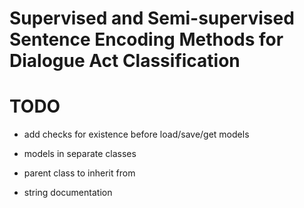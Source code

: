 # Supervised and Semi-supervised Sentence Encoding Methods for Dialogue Act Classification

# TODO
- add checks for existence before load/save/get models
- models in separate classes 

- parent class to inherit from
- string documentation